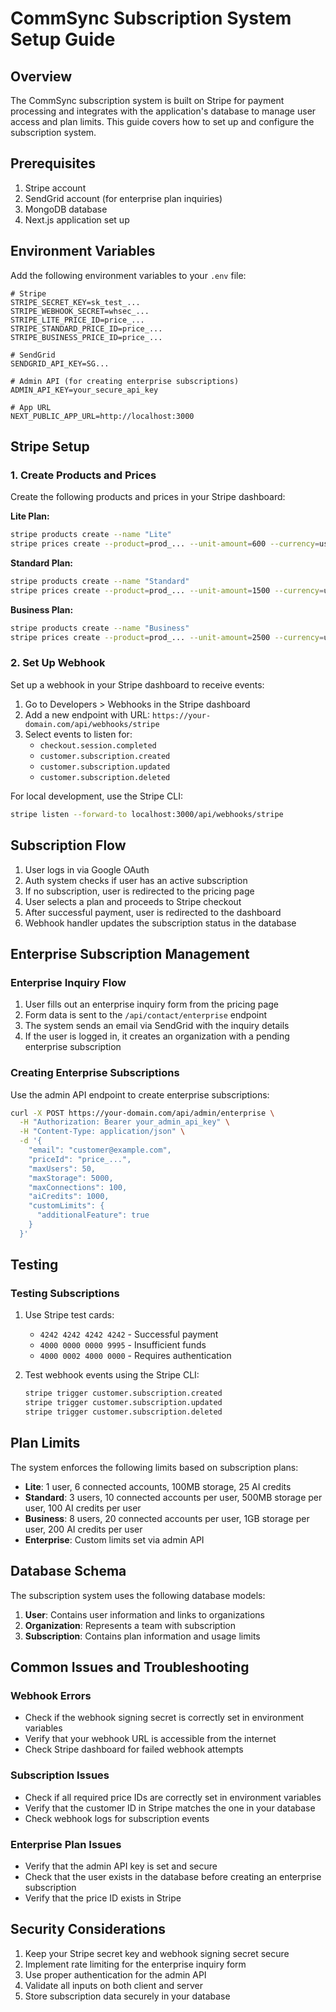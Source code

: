 # CommSync Subscription System Setup Guide

## Overview

The CommSync subscription system is built on Stripe for payment processing and integrates with the application's database to manage user access and plan limits. This guide covers how to set up and configure the subscription system.

## Prerequisites

1. Stripe account
2. SendGrid account (for enterprise plan inquiries)
3. MongoDB database
4. Next.js application set up

## Environment Variables

Add the following environment variables to your `.env` file:

```env
# Stripe
STRIPE_SECRET_KEY=sk_test_...
STRIPE_WEBHOOK_SECRET=whsec_...
STRIPE_LITE_PRICE_ID=price_...
STRIPE_STANDARD_PRICE_ID=price_...
STRIPE_BUSINESS_PRICE_ID=price_...

# SendGrid
SENDGRID_API_KEY=SG...

# Admin API (for creating enterprise subscriptions)
ADMIN_API_KEY=your_secure_api_key

# App URL
NEXT_PUBLIC_APP_URL=http://localhost:3000
```

## Stripe Setup

### 1. Create Products and Prices

Create the following products and prices in your Stripe dashboard:

**Lite Plan:**
```bash
stripe products create --name "Lite"
stripe prices create --product=prod_... --unit-amount=600 --currency=usd --recurring[interval]=month
```

**Standard Plan:**
```bash
stripe products create --name "Standard"
stripe prices create --product=prod_... --unit-amount=1500 --currency=usd --recurring[interval]=month
```

**Business Plan:**
```bash
stripe products create --name "Business"
stripe prices create --product=prod_... --unit-amount=2500 --currency=usd --recurring[interval]=month
```

### 2. Set Up Webhook

Set up a webhook in your Stripe dashboard to receive events:

1. Go to Developers > Webhooks in the Stripe dashboard
2. Add a new endpoint with URL: `https://your-domain.com/api/webhooks/stripe`
3. Select events to listen for:
   - `checkout.session.completed`
   - `customer.subscription.created`
   - `customer.subscription.updated`
   - `customer.subscription.deleted`

For local development, use the Stripe CLI:
```bash
stripe listen --forward-to localhost:3000/api/webhooks/stripe
```

## Subscription Flow

1. User logs in via Google OAuth
2. Auth system checks if user has an active subscription
3. If no subscription, user is redirected to the pricing page
4. User selects a plan and proceeds to Stripe checkout
5. After successful payment, user is redirected to the dashboard
6. Webhook handler updates the subscription status in the database

## Enterprise Subscription Management

### Enterprise Inquiry Flow

1. User fills out an enterprise inquiry form from the pricing page
2. Form data is sent to the `/api/contact/enterprise` endpoint
3. The system sends an email via SendGrid with the inquiry details
4. If the user is logged in, it creates an organization with a pending enterprise subscription

### Creating Enterprise Subscriptions

Use the admin API endpoint to create enterprise subscriptions:

```bash
curl -X POST https://your-domain.com/api/admin/enterprise \
  -H "Authorization: Bearer your_admin_api_key" \
  -H "Content-Type: application/json" \
  -d '{
    "email": "customer@example.com",
    "priceId": "price_...",
    "maxUsers": 50,
    "maxStorage": 5000,
    "maxConnections": 100, 
    "aiCredits": 1000,
    "customLimits": {
      "additionalFeature": true
    }
  }'
```

## Testing

### Testing Subscriptions

1. Use Stripe test cards:
   - `4242 4242 4242 4242` - Successful payment
   - `4000 0000 0000 9995` - Insufficient funds
   - `4000 0002 4000 0000` - Requires authentication

2. Test webhook events using the Stripe CLI:
   ```bash
   stripe trigger customer.subscription.created
   stripe trigger customer.subscription.updated
   stripe trigger customer.subscription.deleted
   ```

## Plan Limits

The system enforces the following limits based on subscription plans:

- **Lite**: 1 user, 6 connected accounts, 100MB storage, 25 AI credits
- **Standard**: 3 users, 10 connected accounts per user, 500MB storage per user, 100 AI credits per user
- **Business**: 8 users, 20 connected accounts per user, 1GB storage per user, 200 AI credits per user
- **Enterprise**: Custom limits set via admin API

## Database Schema

The subscription system uses the following database models:

1. **User**: Contains user information and links to organizations
2. **Organization**: Represents a team with subscription
3. **Subscription**: Contains plan information and usage limits

## Common Issues and Troubleshooting

### Webhook Errors

- Check if the webhook signing secret is correctly set in environment variables
- Verify that your webhook URL is accessible from the internet
- Check Stripe dashboard for failed webhook attempts

### Subscription Issues

- Check if all required price IDs are correctly set in environment variables
- Verify that the customer ID in Stripe matches the one in your database
- Check webhook logs for subscription events

### Enterprise Plan Issues

- Verify that the admin API key is set and secure
- Check that the user exists in the database before creating an enterprise subscription
- Verify that the price ID exists in Stripe

## Security Considerations

1. Keep your Stripe secret key and webhook signing secret secure
2. Implement rate limiting for the enterprise inquiry form
3. Use proper authentication for the admin API
4. Validate all inputs on both client and server
5. Store subscription data securely in your database 